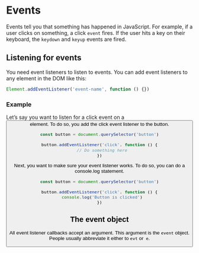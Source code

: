 # Events 
Events tell you that something has happened in JavaScript. For example, if a user clicks on something, a click `event` fires. If the user hits a key on their keyboard, the `keydown` and `keyup` events are fired.

## Listening for events 
You need event listeners to listen to events. You can add event listeners to any element in the DOM like this:

```js
Element.addEventListener('event-name', function () {}) 
```

### Example 
Let’s say you want to listen for a click event on a <button> element. To do so, you add the click event listener to the button.

```js
const button = document.querySelector('button')

button.addEventListener('click', function () {
  // Do something here
})
``` 

Next, you want to make sure your event listener works. To do so, you can do a console.log statement.

```js
const button = document.querySelector('button')

button.addEventListener('click', function () {
  console.log('Button is clicked')
})
```

## The event object

All event listener callbacks accept an argument. This argument is the `event` object. People usually abbreviate it either to `evt` or` e`.